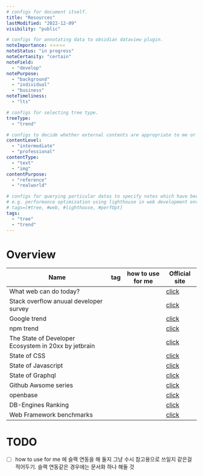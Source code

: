 ```yaml
---
# configs for document itself.
title: "Resources"
lastModified: "2022-12-09"
visibility: "public"

# configs for annotating data to obsidian dataview plugin.
noteImportance: ⭐⭐⭐⭐⭐
noteStatus: "in progress"
noteCertanity: "certain"
noteField:
  - "develop"
notePurpose:
  - "background"
  - "individual"
  - "business"
noteTimeliness:
  - "lts"

# configs for selecting tree type.
treeType:
  - "trend"

# configs to decide whether external contents are appropriate to me or not.
contentLevel:
  - "intermediate"
  - "professional"
contentType:
  - "text"
  - "img"
contentPurpose:
  - "reference"
  - "realworld"

# configs for querying particular datas to specify notes which have been noted expirences related to particular subject.
# e.g. performance optimization using lighthouse in web development environments:
# tags=[#tree, #web, #lighthouse, #perfOpt]
tags:
  - "tree"
  - "trend"
---
```

# Overview
| Name                                                 | tag | how to use for me | Official site                                            |
| ---------------------------------------------------- | ------- | ----------------- | -------------------------------------------------------- |
| What web can do today?                               |         |                   | [click](https://whatwebcando.today/)                     |
| Stack overflow anuual developer survey               |         |                   | [click](https://insights.stackoverflow.com/survey)       |
| Google trend                                         |         |                   | [click](https://trends.google.com/)                      |
| npm trend                                            |         |                   | [click](https://npmtrends.com/)                          |
| The State of Developer Ecosystem in 20xx by jetbrain |         |                   | [click](https://www.jetbrains.com/lp/devecosystem-2021/) |
| State of CSS                                         |         |                   | [click](https://stateofcss.com/en-us/)                   |
| State of Javascript                                  |         |                   | [click](https://stateofjs.com/en-us/)                    |
| State of Graphql                                     |         |                   | [click](https://www.stateofgraphql.com/en-us/)           |
| Github Awsome series                                 |         |                   | [click](https://github.com/sindresorhus/awesome)         |
| openbase                                             |         |                   | [click](https://openbase.com/)                           |
| DB-Engines Ranking                                   |         |                   | [click](https://db-engines.com/en/ranking)               |
| Web Framework benchmarks                             |         |                   | [click](https://www.techempower.com/benchmarks)                                                         |


# TODO
- [ ] how to use for me 에 슬랙 연동을 해 둘지 그냥 수시 참고용으로 쓰일지 같은걸 적어두기. 슬랙 연동같은 경우에는 문서화 하나 해둘 것
